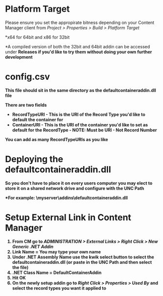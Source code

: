 # Platform Target
Please ensure you set the appropirate bitness depending on your Content Manager client from <i>Project > Properties > Build > Platform Target</i>

*x64 for 64bit and x86 for 32bit

*A compiled version of both the 32bit and 64bit addin can be accessed under <b>Releases<b> if you'd like to try them without doing your own further development

# config.csv
This file should sit in the same directory as the defaultcontaineraddin.dll file

There are two fields
* RecordTypeURI - This is the URI of the Record Type you'd like to default the container for
* ContainerURI - This is the URI of the container you'd like to set as default for the RecordType - <b>NOTE: Must be URI - Not Record Number</b>

You can add as many RecordTypeURIs as you like

# Deploying the defaultcontaineraddin.dll
So you don't have to place it on every users computer you may elect to store it on a shared network drive and configure with the UNC Path

*For example: \\myserver\addins\defaultcontaineraddin.dll

# Setup External Link in Content Manager
1. From CM go to <i>ADMINISTRATION > External Links > Right Click > New Generic .NET Addin</i>
2. <b>Link Name</b> = You may type your own name
3. Under <b>.NET Assembly Name</b> use the kwik select button to select the defaultcontaineraddin.dll (or paste in the UNC Path and then select the file)
4. <b>.NET Class Name</b> = DefaultContainerAddin
5. Hit OK
6. On the newly setup addin go to <i>Right Click > Properties > Used By</i> and select the record types you want it applied to


